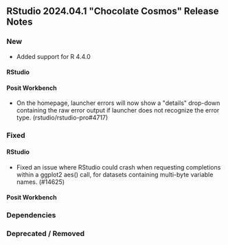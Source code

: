 ## RStudio 2024.04.1 "Chocolate Cosmos" Release Notes


### New

- Added support for R 4.4.0

#### RStudio

#### Posit Workbench

- On the homepage, launcher errors will now show a "details" drop-down containing the raw error output if launcher does not recognize the error type. (rstudio/rstudio-pro#4717)

### Fixed

#### RStudio

- Fixed an issue where RStudio could crash when requesting completions within a ggplot2 aes() call, for datasets containing multi-byte variable names. (#14625)


#### Posit Workbench


### Dependencies


### Deprecated / Removed
